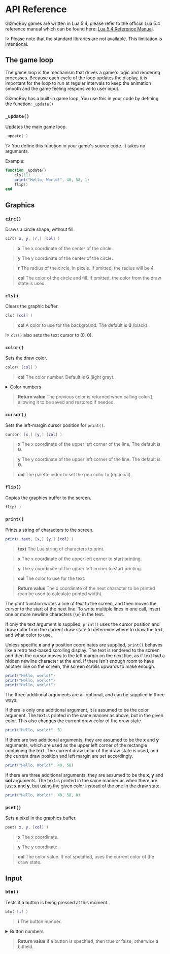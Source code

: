 # API Reference

GizmoBoy games are written in Lua 5.4, please refer to the official Lua
5.4 reference manual which can be found here: [Lua 5.4 Reference
Manual](https://www.lua.org/manual/5.4/).

!> Please note that the standard libraries are not available.  This
limitation is intentional.

## The game loop

The game loop is the mechanism that drives a game's logic and rendering
processes. Because each cycle of the loop updates the display, it is
important for the loop to run at regular intervals to keep the animation
smooth and the game feeling responsive to user input.

GizmoBoy has a built-in game loop.  You use this in your code by
defining the function: `_update()`

### `_update()`

Updates the main game loop.

```lua
_update( )
```

?> You define this function in your game's source code.  It takes no
arguments.

Example:

```lua
function _update()
    cls(11)
    print("Hello, World!", 40, 58, 1)
    flip()
end
```

## Graphics

### `circ()`

Draws a circle shape, without fill.

```lua
circ( x, y, [r,] [col] )
```

> **x** The x coordinate of the center of the circle.

> **y** The y coordinate of the center of the circle.

> **r** The radius of the circle, in pixels.  If omitted, the radius
will be 4.

> **col** The color of the circle and fill.  If omitted, the color from
the draw state is used.

### `cls()`

Clears the graphic buffer.

```lua
cls( [col] )
```

> **col** A color to use for the background.  The default is **0**
(black).

!> `cls()` also sets the text cursor to (0, 0).

### `color()`

Sets the draw color.

```lua
color( [col] )
```

> **col** The color number.  Default is **6** (light gray).

<details>
<summary>Color numbers</summary>

- <span style='color: #000000'>**0**  `#000000`  black</span>
- <span style='color: #1d2b53'>**1**  `#1d2b53`  dark-blue</span>
- <span style='color: #7e2553'>**2**  `#7e2553`  dark-purple</span>
- <span style='color: #008751'>**3**  `#008751`  dark-green</span>
- <span style='color: #ab5236'>**4**  `#ab5236`  brown</span>
- <span style='color: #5f574f'>**5**  `#5f574f`  dark-grey</span>
- <span style='color: #c2c3c7'>**6**  `#c2c3c7`  light-grey</span>
- <span style='color: #fff1e8'>**7**  `#fff1e8`  white</span>
- <span style='color: #ff004d'>**8**  `#ff004d`  red</span>
- <span style='color: #ffa300'>**9**  `#ffa300`  orange</span>
- <span style='color: #ffec27'>**10** `#ffec27`  yellow</span>
- <span style='color: #00e436'>**11** `#00e436`  green</span>
- <span style='color: #29adff'>**12** `#29adff`  blue</span>
- <span style='color: #83769c'>**13** `#83769c`  avender</span>
- <span style='color: #ff77a8'>**14** `#ff77a8`  pink</span>
- <span style='color: #ffccaa'>**15** `#ffccaa`  light-peach</span>

</details>

> **Return value** The previous color is returned when calling color(),
allowing it to be saved and restored if needed.

### `cursor()`

Sets the left-margin cursor position for `print()`.

```lua
cursor( [x,] [y,] [col] )
```

> **x** The x coordinate of the upper left corner of the line.  The
default is **0**.

> **y** The y coordinate of the upper left corner of the line. The
default is **0**.

> **col** The palette index to set the pen color to (optional).

### `flip()`

Copies the graphics buffer to the screen.

```lua
flip( )
```

### `print()`

Prints a string of characters to the screen.

```lua
print( text, [x,] [y,] [col] )
```

> **text** The Lua string of characters to print.

> **x** The x coordinate of the upper left corner to start printing.

> **y** The y coordinate of the upper left corner to start printing.

> **col** The color to use for the text.

> **Return value** The x coordinate of the next character to be printed
(can be used to calculate printed width).

The print function writes a line of text to the screen, and then moves
the cursor to the start of the next line.  To write multiple lines in
one call, insert one or more newline characters (`\n`) in the text.

If only the text argument is supplied, `print()` uses the cursor position
and draw color from the current draw state to determine where to draw
the text, and what color to use.

Unless specific **x** and **y** position coordinates are supplied,
`print()` behaves like a retro text-based scrolling display.  The text
is rendered to the screen and then the cursor moves to the left margin
on the next line, as if text had a hidden newline character at the end.
If there isn't enough room to have another line on the screen, the
screen scrolls upwards to make enough.

```lua
print("Hello, world!")
print("Hello, world!")
print("Hello, world!")
```

The three additional arguments are all optional, and can be supplied in
three ways:

If there is only one additional argument, it is assumed to be the color
argument.  The text is printed in the same manner as above, but in the
given color.  This also changes the current draw color of the draw
state.

```lua
print("Hello, world!", 8)
```

If there are two additional arguments, they are assumed to be the **x**
and **y** arguments, which are used as the upper left corner of the
rectangle containing the text.  The current draw color of the draw state
is used, and the current draw position and left margin are set
accordingly.

```lua
print("Hello, World!", 40, 58)
```

If there are three additional arguments, they are assumed to be the
**x**, **y** and **col** arguments. The text is printed in the same
manner as when there are just **x** and **y**, but using the given color
instead of the one in the draw state.

```lua
print("Hello, World!", 40, 58, 8)
```

### `pset()`

Sets a pixel in the graphics buffer.

```lua
pset( x, y, [col] )
```

> **x** The x coordinate.

> **y** The y coordinate.

> **col** The color value. If not specified, uses the current color of
the draw state.

## Input

### `btn()`

Tests if a button is being pressed at this moment.

```lua
btn( [i] )
```

> **i** The button number.

<details>
<summary>Button numbers</summary>

<br />
<table>
    <tr>
        <td>Number</td>
        <td>Button</td>
        <td>Mask</td>
    </tr>
    <tr>
        <td>0</td>
        <td>LEFT</td>
        <td>0x0001</td>
    </tr>
    <tr>
        <td>1</td>
        <td>RIGHT</td>
        <td>0x0002</td>
    </tr>
    <tr>
        <td>2</td>
        <td>UP</td>
        <td>0x0004</td>
    </tr>
    <tr>
        <td>3</td>
        <td>DOWN</td>
        <td>0x0008</td>
    </tr>
    <tr>
        <td>4</td>
        <td>O</td>
        <td>0x0010</td>
    </tr>
    <tr>
        <td>5</td>
        <td>X</td>
        <td>0x0020</td>
    </tr>
</table>

</details>

> **Return value** If a button is specified, then true or false,
otherwise a bitfield.
